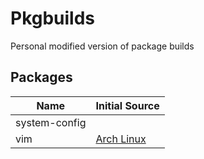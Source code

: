 # Pkgbuilds

Personal modified version of package builds

## Packages

| Name                   | Initial Source                                                                                                        |
|------------------------|-----------------------------------------------------------------------------------------------------------------------|
| system-config          |                                                                                                                       |
| vim                    | [Arch Linux](https://git.archlinux.org/svntogit/packages.git/tree/trunk?h=packages/vim)                               |
